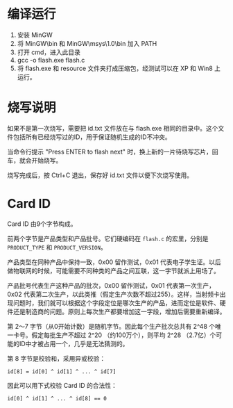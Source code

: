 # 编译运行

1. 安装 MinGW
2. 将 MinGW\bin 和 MinGW\msys\1.0\bin 加入 PATH
3. 打开 cmd，进入此目录
4. gcc -o flash.exe flash.c
5. 将 flash.exe 和 resource 文件夹打成压缩包，经测试可以在 XP 和 Win8 上运行。

# 烧写说明

如果不是第一次烧写，需要把 id.txt 文件放在与 flash.exe 相同的目录中。这个文件包括所有已经烧写过的ID，用于保证随机生成的ID不冲突。

当命令行提示 "Press ENTER to flash next" 时，换上新的一片待烧写芯片，回车，就会开始烧写。

烧写完成后，按 Ctrl+C 退出，保存好 id.txt 文件以便下次烧写使用。

# Card ID

Card ID 由9个字节构成。

前两个字节是产品类型和产品批号。它们硬编码在 ```flash.c``` 的宏里，分别是 ```PRODUCT_TYPE``` 和 ```PRODUCT_VERSION```。

产品类型在同种产品中保持一致，0x00 留作测试，0x01 代表电子学生证。以后做物联网的时候，可能需要不同种类的产品之间互联，这一字节就派上用场了。

产品批号代表生产这种产品的批次，0x00 留作测试，0x01 代表第一次生产，0x02 代表第二次生产，以此类推（假定生产次数不超过255）。这样，当射频卡出现问题时，我们就可以根据这个字段定位是哪次生产的产品，进而定位是软件、硬件还是制造商的问题。原则上每次生产都要增加这一字段，增加后需要重新编译。

第 2～7 字节（从0开始计数）是随机字节。因此每个生产批次总共有 2^48 个唯一卡号。假定每批生产不超过 2^20 （约100万个），则平均 2^28 （2.7亿）个可能的ID中才被占用一个，几乎是无法猜测的。

第 8 字节是校验和，采用异或校验：

```id[8] = id[0] ^ id[1] ^ ... ^ id[7]```

因此可以用下式校验 Card ID 的合法性：

```id[0] ^ id[1] ^ ... ^ id[8] == 0```

